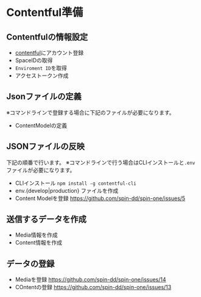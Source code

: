 # Contentful準備

## Contentfulの情報設定

- [contentful](https://www.contentful.com/)にアカウント登録
- SpaceIDの取得
- `Enviroment ID`を取得
- アクセストークン作成

## Jsonファイルの定義

※コマンドラインで登録する場合に下記のファイルが必要になります。

- ContentModelの定義

## JSONファイルの反映

下記の順番で行います。
※コマンドラインで行う場合はCLIインストールと`.env`ファイルが必要になります。

- CLIインストール `npm install -g contentful-cli`
- env.{develop|production} ファイルを作成
- Content Modelを登録 <https://github.com/spin-dd/spin-one/issues/5>

## 送信するデータを作成

- Media情報を作成
- Content情報を作成

## データの登録

- Mediaを登録 <https://github.com/spin-dd/spin-one/issues/14>
- COntentの登録 <https://github.com/spin-dd/spin-one/issues/13>
